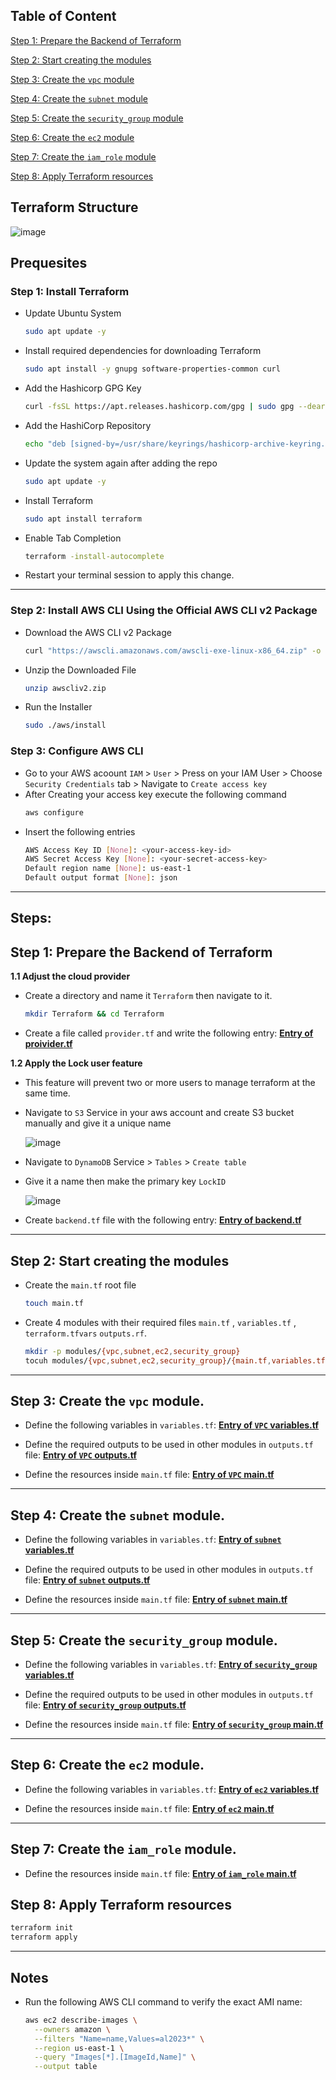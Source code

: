 ## Table of Content
[Step 1: Prepare the Backend of Terraform](#step-1-prepare-the-backend-of-terraform)

[Step 2: Start creating the modules](#step-2-start-creating-the-modules)

[Step 3: Create the `vpc` module](#step-3-create-the-vpc-module)

[Step 4: Create the `subnet` module](#step-4-create-the-subnet-module)

[Step 5: Create the `security_group` module](#step-5-create-the-security_group-module)

[Step 6: Create the `ec2` module](#step-6-create-the-ec2-module)

[Step 7: Create the `iam_role` module](#step-7-create-the-iam_role-module)

[Step 8: Apply Terraform resources](#step-8-apply-terraform-resources)

## Terraform Structure

![image](https://github.com/user-attachments/assets/564f9cd6-6937-4a72-b8fb-16490ab1b81e)

## Prequesites 
### Step 1: Install Terraform 

- Update Ubuntu System
  ```bash
  sudo apt update -y
  ```
- Install required dependencies for downloading Terraform
  ```bash
  sudo apt install -y gnupg software-properties-common curl
  ```
- Add the Hashicorp GPG Key
  ```bash
  curl -fsSL https://apt.releases.hashicorp.com/gpg | sudo gpg --dearmor -o /usr/share/keyrings/hashicorp-archive-keyring.gpg
  ```
- Add the HashiCorp Repository
  ```bash
  echo "deb [signed-by=/usr/share/keyrings/hashicorp-archive-keyring.gpg] https://apt.releases.hashicorp.com $(lsb_release -cs) main" | sudo tee /etc/apt/sources.list.d/hashicorp.list
  ```
- Update the system again after adding the repo
  ```bash
  sudo apt update -y 
  ```
- Install Terraform 
  ```bash
  sudo apt install terraform
  ```
- Enable Tab Completion
  ```bash
  terraform -install-autocomplete
  ```
- Restart your terminal session to apply this change.
---

### Step 2: Install AWS CLI Using the Official AWS CLI v2 Package
- Download the AWS CLI v2 Package
  ```bash
  curl "https://awscli.amazonaws.com/awscli-exe-linux-x86_64.zip" -o "awscliv2.zip"
  ```
- Unzip the Downloaded File
  ```bash
  unzip awscliv2.zip
  ```
- Run the Installer
  ```bash
  sudo ./aws/install
  ```
### Step 3: Configure AWS CLI
- Go to your AWS acoount `IAM` > `User` > Press on your IAM User > Choose `Security Credentials` tab > Navigate to `Create access key`
- After Creating your access key execute the following command
  ```bash
  aws configure
  ```
- Insert the following entries
  ```bash
  AWS Access Key ID [None]: <your-access-key-id>
  AWS Secret Access Key [None]: <your-secret-access-key>
  Default region name [None]: us-east-1
  Default output format [None]: json
  ```
---

## Steps:

## Step 1: Prepare the Backend of Terraform

**1.1 Adjust the cloud provider**
- Create a directory and name it `Terraform` then navigate to it.
  ```bash
  mkdir Terraform && cd Terraform
  ```
- Create a file called `provider.tf` and write the following entry: **[Entry of proivider.tf](./provider.tf)**

**1.2 Apply the Lock user feature**
- This feature will prevent two or more users to manage terraform at the same time.

- Navigate to `S3` Service in your aws account and create S3 bucket manually and give it a unique name

  ![image](https://github.com/user-attachments/assets/84907056-65ac-492b-a604-d5fbedc382cd)

- Navigate to `DynamoDB` Service > `Tables` > `Create table`
- Give it a name then make the primary key `LockID`

  ![image](https://github.com/user-attachments/assets/816089cf-266e-4d58-8a28-ab6844265128)

- Create `backend.tf` file with the following entry: **[Entry of backend.tf](./backend.tf)**

---
## Step 2: Start creating the modules
- Create the `main.tf` root file
  ```bash
  touch main.tf
  ```
- Create 4 modules with their required files `main.tf` , `variables.tf` , `terraform.tfvars` `outputs.rf`.
  ```bash
  mkdir -p modules/{vpc,subnet,ec2,security_group}
  tocuh modules/{vpc,subnet,ec2,security_group}/{main.tf,variables.tf,terraform.tfvars,outputs.tf}
  ```
---
## Step 3: Create the `vpc` module.
- Define the following variables in `variables.tf`: **[Entry of `VPC` variables.tf](./modules/vpc/variables.tf)**

- Define the required outputs to be used in other modules in `outputs.tf` file: **[Entry of `VPC` outputs.tf](./modules/vpc/outputs.tf)**

- Define the resources inside `main.tf` file: **[Entry of `VPC` main.tf](./modules/vpc/main.tf)**

---
## Step 4: Create the `subnet` module.

- Define the following variables in `variables.tf`: **[Entry of `subnet` variables.tf](./modules/subnet/variables.tf)**

- Define the required outputs to be used in other modules in `outputs.tf` file: **[Entry of `subnet` outputs.tf](./modules/subnet/outputs.tf)**
  
- Define the resources inside `main.tf` file: **[Entry of `subnet` main.tf](./modules/subnet/main.tf)**
---
## Step 5: Create the `security_group` module.

- Define the following variables in `variables.tf`: **[Entry of `security_group` variables.tf](./modules/security_group/variables.tf)**

- Define the required outputs to be used in other modules in `outputs.tf` file: **[Entry of `security_group` outputs.tf](./modules/security_group/outputs.tf)**
 
- Define the resources inside `main.tf` file: **[Entry of `security_group` main.tf](./modules/security_group/main.tf)**
---
## Step 6: Create the `ec2` module.

- Define the following variables in `variables.tf`: **[Entry of `ec2` variables.tf](./modules/ec2/variables.tf)**

- Define the resources inside `main.tf` file: **[Entry of `ec2` main.tf](./modules/ec2/main.tf)**
---
## Step 7: Create the `iam_role` module.

- Define the resources inside `main.tf` file: **[Entry of `iam_role` main.tf](./modules/iam_role/main.tf)**

## Step 8: Apply Terraform resources

```bash
terraform init
terraform apply
```
---
## Notes
- Run the following AWS CLI command to verify the exact AMI name:
  ```bash
  aws ec2 describe-images \
    --owners amazon \
    --filters "Name=name,Values=al2023*" \
    --region us-east-1 \
    --query "Images[*].[ImageId,Name]" \
    --output table
  ```





  
